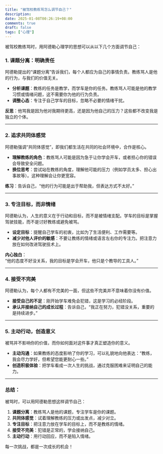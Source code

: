 ```yaml
---
title: "被驾校教练骂怎么调节自己？"
description: 
date: 2025-01-08T00:26:19+08:00
comments: true
draft: false
tags: ["心理"]
---
```

被驾校教练骂时，用阿德勒心理学的思想可以从以下几个方面调节自己：

### 1. **课题分离：明确责任**
阿德勒提出的“课题分离”告诉我们，每个人都应为自己的事情负责。教练骂人是他的行为，与我们的价值无关。  
- **分析课题**：教练的任务是教学，而学车是你的任务。教练骂人可能是他的教学习惯或情绪问题，这不需要你为他的行为负责。
- **调整心态**：专注于自己学车的目标，忽略不必要的情绪干扰。

**反思**：他骂我是因为他对我期待更高，还是因为他自己的压力？这些都不改变我是独立的个体。

---

### 2. **追求共同体感觉**
阿德勒强调“共同体感觉”，即我们都生活在共同的社会环境中，合作是核心。  
- **理解教练的角色**：教练骂人可能是因为急于让你学会开车，或者担心你的错误会导致安全问题。
- **换位思考**：尝试站在教练的角度，理解他可能的压力（例如学员太多、担心出事故等）。这种理解会让你更宽容。

**练习**：告诉自己，“他的行为可能是出于帮助我，但表达方式不太好。”

---

### 3. **专注目标，而非情绪**
阿德勒认为，人生的意义在于行动和目标，而不是被情绪支配。学车的目标是掌握驾驶技能，而不是讨好教练或避免被骂。  
- **设定目标**：提醒自己学车的初衷，比如为了生活便利、工作需要等。
- **减少对他人评价的敏感**：不要让教练的情绪或语言左右你的专注力。把注意力放在如何改进驾驶技术上。

**内心独白**：  
“他的态度不好没关系，我的目标是学会开车，他只是个教导的工具人。”  

---

### 4. **接受不完美**
阿德勒认为，每个人都有不完美的一面，但这些不完美并不意味着你没有价值。  
- **接受自己的不足**：刚开始学车难免会犯错，这是学习的必经阶段。
- **承认并接纳自己的成长过程**：告诉自己，“我正在努力，犯错没关系，重要的是持续进步。”

---

### 5. **主动行动，创造意义**
被骂并不影响你的价值，而你如何面对这件事才真正塑造你的意义。  
- **主动沟通**：如果教练的态度影响了你的学习，可以礼貌地向他表达：“教练，我会尽力学好，但希望您能更耐心一些。”
- **创造积极体验**：把学车看成一次人生的挑战，通过克服困难来证明自己的能力。

---

### 总结：  
被骂时，可以用阿德勒思想这样调节自己：
1. **课题分离**：教练骂人是他的课题，专注学车是你的课题。
2. **共同体感觉**：试着理解教练的压力或出发点，减少对立。
3. **专注目标**：把注意力放在学车的目标上，而不是教练的情绪。
4. **接受不完美**：犯错是正常的，学会接纳自己。
5. **主动行动**：用行动回应，而不是陷入情绪。

每一次挑战，都是一次成长的机会！